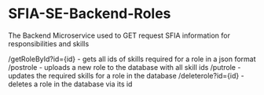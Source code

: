 # SFIA-SE-Backend-Roles
The Backend Microservice used to GET request SFIA information for responsibilities and skills

/getRoleById?id={id} - gets all ids of skills required for a role in a json format
/postrole -  uploads a new role to the database with all skill ids
/putrole - updates the required skills for a role in the database
/deleterole?id={id} - deletes a role in the database via its id
